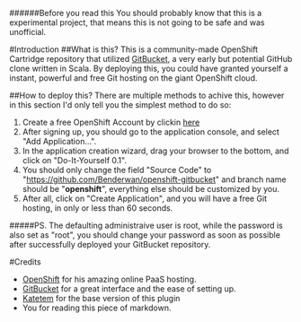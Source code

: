 ######Before you read this
You should probably know that this is a experimental project, that means this is not going to be safe and was unofficial.

#Introduction
##What is this?
This is a community-made OpenShift Cartridge repository that utilized [GitBucket](https://github.com/takezoe/gitbucket), a very early but potential GitHub clone written in Scala. By deploying this, you could have granted yourself a instant, powerful and free Git hosting on the giant OpenShift cloud.

##How to deploy this?
There are multiple methods to achive this, however in this section I'd only tell you the simplest method to do so:

1. Create a free OpenShift Account by clickin [here](https://www.openshift.com/app/account/new)
2. After signing up, you should go to the application console, and select "Add Application...".
3. In the application creation wizard, drag your browser to the bottom, and click on "Do-It-Yourself 0.1".
4. You should only change the field "Source Code" to "https://github.com/Benderwan/openshift-gitbucket" and branch name should be "__openshift__", everything else should be customized by you.
5. After all, click on "Create Application", and you will have a free Git hosting, in only or less than 60 seconds.

#####PS. The defaulting administraive user is root, while the password is also set as "root", you should change your password as soon as    possible after successfully deployed your GitBucket repository.

#Credits
* [OpenShift](https://www.openshift.com/) for his amazing online PaaS hosting.
* [GitBucket](https://github.com/takezoe/gitbucket) for a great interface and the ease of setting up.
* [Katetem](https://github.com/katetem/openshift-community-cartridge-gitbucket) for the base version of this plugin
* You for reading this piece of markdown.
